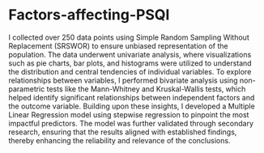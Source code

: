# Factors-affecting-PSQI
 I collected over 250 data points using Simple Random Sampling Without Replacement (SRSWOR) to ensure unbiased representation of the population. The data underwent univariate analysis, where visualizations such as pie charts, bar plots, and histograms were utilized to understand the distribution and central tendencies of individual variables. To explore relationships between variables, I performed bivariate analysis using non-parametric tests like the Mann-Whitney and Kruskal-Wallis tests, which helped identify significant relationships between independent factors and the outcome variable. Building upon these insights, I developed a Multiple Linear Regression model using stepwise regression to pinpoint the most impactful predictors. The model was further validated through secondary research, ensuring that the results aligned with established findings, thereby enhancing the reliability and relevance of the conclusions.
